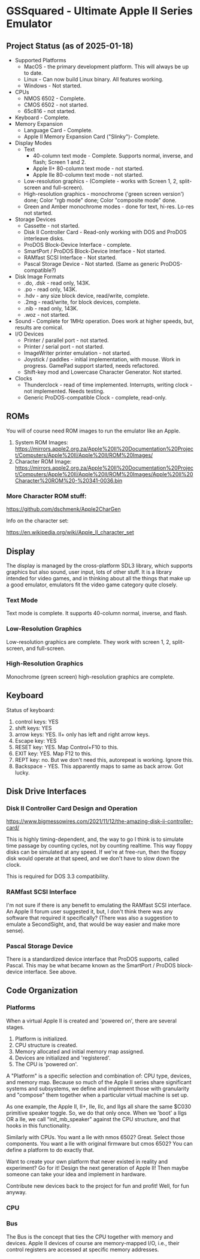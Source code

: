 # GSSquared - Ultimate Apple II Series Emulator

## Project Status (as of 2025-01-18)

* Supported Platforms
  * MacOS - the primary development platform. This will always be up to date.
  * Linux - Can now build Linux binary. All features working.
  * Windows - Not started.
* CPUs
  * NMOS 6502 - Complete.
  * CMOS 6502 - not started.
  * 65c816 - not started.
* Keyboard - Complete.
* Memory Expansion
  * Language Card - Complete.
  * Apple II Memory Expansion Card ("Slinky")- Complete.
* Display Modes
  * Text
    * 40-column text mode - Complete. Supports normal, inverse, and flash; Screen 1 and 2.
    * Apple II+ 80-column text mode - not started.
    * Apple IIe 80-column text mode - not started.
  * Low-resolution graphics - (Complete - works with Screen 1, 2, split-screen and full-screen).
  * High-resolution graphics - monochrome ('green screen version') done; Color "rgb mode" done; Color "composite mode" done.
  * Green and Amber monochrome modes - done for text, hi-res. Lo-res not started. 
* Storage Devices
  * Cassette - not started.  
  * Disk II Controller Card - Read-only working with DOS and ProDOS interleave disks.
  * ProDOS Block-Device Interface - complete.
  * SmartPort / ProDOS Block-Device Interface - Not started.
  * RAMfast SCSI Interface - Not started.
  * Pascal Storage Device - Not started. (Same as generic ProDOS-compatible?)
* Disk Image Formats
  * .do, .dsk - read only, 143K.
  * .po - read only, 143K.
  * .hdv - any size block device, read/write, complete.
  * .2mg - read/write, for block devices, complete.
  * .nib - read only, 143K.
  * .woz - not started.
* Sound - Complete for 1MHz operation. Does work at higher speeds, but, results are comical.
* I/O Devices
  * Printer / parallel port - not started.
  * Printer / serial port - not started.
  * ImageWriter printer emulation - not started.
  * Joystick / paddles - initial implementation, with mouse. Work in progress. GamePad support started, needs refactored.
  * Shift-key mod and Lowercase Character Generator. Not started.
* Clocks
  * Thunderclock - read of time implemented. Interrupts, writing clock - not implemented. Needs testing.
  * Generic ProDOS-compatible Clock - complete, read-only.

## ROMs

You will of course need ROM images to run the emulator like an Apple.

1. System ROM Images: https://mirrors.apple2.org.za/Apple%20II%20Documentation%20Project/Computers/Apple%20II/Apple%20II/ROM%20Images/
2. Character ROM Image: https://mirrors.apple2.org.za/Apple%20II%20Documentation%20Project/Computers/Apple%20II/Apple%20II/ROM%20Images/Apple%20II%20Character%20ROM%20-%20341-0036.bin

### More Character ROM stuff:

https://github.com/dschmenk/Apple2CharGen

Info on the character set:

https://en.wikipedia.org/wiki/Apple_II_character_set


## Display

The display is managed by the cross-platform SDL3 library, which supports graphics
but also sound, user input, lots of other stuff. It is a library intended for
video games, and in thinking about all the things that make up a good emulator, 
emulators fit the video game category quite closely.


### Text Mode

Text mode is complete. It supports 40-column normal, inverse, and flash.

### Low-Resolution Graphics

Low-resolution graphics are complete. They work with screen 1, 2, split-screen, and full-screen.

### High-Resolution Graphics

Monochrome (green screen) high-resolution graphics are complete.


## Keyboard

Status of keyboard:

1. control keys: YES
1. shift keys: YES
1. arrow keys: YES. II+ only has left and right arrow keys.
1. Escape key: YES
1. RESET key: YES. Map Control+F10 to this.
1. EXIT key: YES. Map F12 to this.
1. REPT key: no. But we don't need this, autorepeat is working. Ignore this.
1. Backspace - YES. This apparently maps to same as back arrow. Got lucky.


## Disk Drive Interfaces

### Disk II Controller Card Design and Operation

https://www.bigmessowires.com/2021/11/12/the-amazing-disk-ii-controller-card/

This is highly timing-dependent, and, the way to go I think is to simulate time passage by
counting cycles, not by counting realtime. This way floppy disks can be simulated at any speed.
If we're at free-run, then the floppy disk would operate at that speed, and we don't have to
slow down the clock.

This is required for DOS 3.3 compatibility.


### RAMfast SCSI Interface

I'm not sure if there is any benefit to emulating the RAMfast SCSI interface. An Apple II forum
user suggested it, but, I don't think there was any software that required it specifically?
(There was also a suggestion to emulate a SecondSight, and, that would be way easier and
make more sense).

### Pascal Storage Device

There is a standardized device interface that ProDOS supports, called Pascal. This may be what
became known as the SmartPort / ProDOS block-device interface. See above.


## Code Organization

### Platforms

When a virtual Apple II is created and 'powered on', there are several stages.

1. Platform is initialized.
1. CPU structure is created.
1. Memory allocated and initial memory map assigned.
1. Devices are initialized and 'registered'.
1. The CPU is 'powered on'.

A "Platform" is a specific selection and combination of: CPU type, devices, and memory map.
Because so much of the Apple II series share significant systems and subsystems,
we define and implement those with granularity and "compose" them together when a 
particular virtual machine is set up.

As one example, the Apple II, II+, IIe, IIc, and IIgs all share the same $C030 primitive
speaker toggle. So, we do that only once. When we 'boot' a IIgs OR a IIe, we call
"init_mb_speaker" against the CPU structure, and that hooks in this functionality.

Similarly with CPUs. You want a IIe with nmos 6502? Great. Select those components.
You want a IIe with original firmware but cmos 6502? You can define a platform
to do exactly that.

Want to create your own platform that never existed in reality and experiment?
Go for it! Design the next generation of Apple II! Then maybe someone can take your
idea and implement in hardware.

Contribute new devices back to the project for fun and profit! Well, for fun anyway.

### CPU

### Bus

The Bus is the concept that ties the CPU together with memory and devices.
Apple II devices of course are memory-mapped I/O, i.e., their control registers
are accessed at specific memory addresses.

